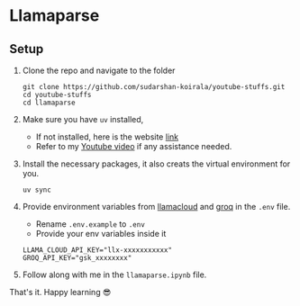 # Llamaparse 

## Setup
1. Clone the repo and navigate to the folder
    ```
    git clone https://github.com/sudarshan-koirala/youtube-stuffs.git
    cd youtube-stuffs
    cd llamaparse
    ```

2. Make sure you have `uv` installed,
    - If not installed, here is the website [link](https://docs.astral.sh/uv/getting-started/installation/)
    - Refer to my [Youtube video](https://youtu.be/13eNodHGRjw?si=zvw4fMn2wZ7DGd_V) if any assistance needed.

3. Install the necessary packages, it also creats the virtual environment for you.
    ```
    uv sync
    ```

4. Provide environment variables from [llamacloud](https://cloud.llamaindex.ai/project/98f145ce-812c-4f7c-9a0c-c6b51993a12b/api-key) and [groq](https://console.groq.com/keys) in the `.env` file.
    - Rename `.env.example` to `.env`
    - Provide your env variables inside it
    ```
    LLAMA_CLOUD_API_KEY="llx-xxxxxxxxxxx"
    GROQ_API_KEY="gsk_xxxxxxxx"
    ```

4. Follow along with me in the `llamaparse.ipynb` file.

That's it. Happy learning 😎